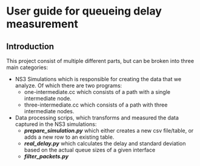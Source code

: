 # User guide for queueing delay measurement

## Introduction
This project consist of multiple different parts, but can be broken into three main categories:  
- NS3 Simulations which is responsible for creating the data that we analyze. Of which there are two programs:  
    - one-intermediate.cc which consists of a path with a single intermediate node.
    - three-intermediate.cc which consists of a path with three intermediate nodes.
- Data processing scrips, which transforms and measured the data captured in the NS3 simulations:  
    - ***prepare_simulation.py*** which either creates a new csv file/table, or adds a new row to an existing table.
    - ***real_delay.py*** which calculates the delay and standard deviation based on the actual queue sizes of a given interface
    - ***filter_packets.py***
